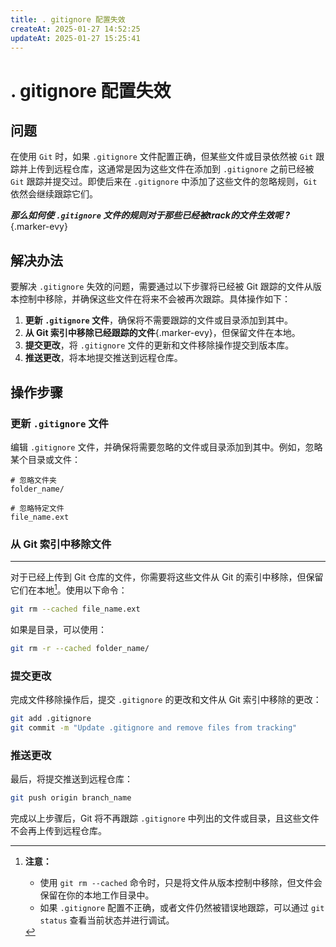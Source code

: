 ```yaml
---
title: . gitignore 配置失效
createAt: 2025-01-27 14:52:25
updateAt: 2025-01-27 15:25:41
---
```


# . gitignore 配置失效

## 问题

在使用 `Git` 时，如果 `.gitignore` 文件配置正确，但某些文件或目录依然被 `Git` 跟踪并上传到远程仓库，这通常是因为这些文件在添加到 `.gitignore` 之前已经被 `Git` 跟踪并提交过。即使后来在 `.gitignore` 中添加了这些文件的忽略规则，`Git` 依然会继续跟踪它们。

**_那么如何使 `.gitignore` 文件的规则对于那些已经被track的文件生效呢 ?_**{.marker-evy}

## 解决办法

要解决 `.gitignore` 失效的问题，需要通过以下步骤将已经被 Git 跟踪的文件从版本控制中移除，并确保这些文件在将来不会被再次跟踪。具体操作如下：

1. **更新 `.gitignore` 文件**，确保将不需要跟踪的文件或目录添加到其中。
2. **从 Git 索引中移除已经跟踪的文件**{.marker-evy}，但保留文件在本地。
3. **提交更改**，将 `.gitignore` 文件的更新和文件移除操作提交到版本库。
4. **推送更改**，将本地提交推送到远程仓库。

## 操作步骤

### 更新 `.gitignore` 文件

编辑 `.gitignore` 文件，并确保将需要忽略的文件或目录添加到其中。例如，忽略某个目录或文件：

```gitignore [.gitignore]
# 忽略文件夹
folder_name/

# 忽略特定文件
file_name.ext
````

### 从 Git 索引中移除文件
****
对于已经上传到 Git 仓库的文件，你需要将这些文件从 Git 的索引中移除，但保留它们在本地[^1]。使用以下命令：

```bash [git]
git rm --cached file_name.ext
```

如果是目录，可以使用：

```bash [git]
git rm -r --cached folder_name/
```

### 提交更改

完成文件移除操作后，提交 `.gitignore` 的更改和文件从 Git 索引中移除的更改：

```bash [git]
git add .gitignore
git commit -m "Update .gitignore and remove files from tracking"
```

### 推送更改

最后，将提交推送到远程仓库：

```bash [git]
git push origin branch_name
```

完成以上步骤后，Git 将不再跟踪 `.gitignore` 中列出的文件或目录，且这些文件不会再上传到远程仓库。

[^1]: **注意：**
	- 使用 `git rm --cached` 命令时，只是将文件从版本控制中移除，但文件会保留在你的本地工作目录中。
	- 如果 `.gitignore` 配置不正确，或者文件仍然被错误地跟踪，可以通过 `git status` 查看当前状态并进行调试。